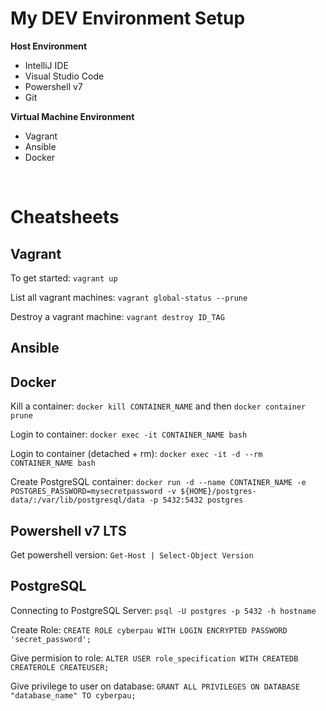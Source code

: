 # My DEV Environment Setup

**Host Environment**
- IntelliJ IDE
- Visual Studio Code
- Powershell v7
- Git

**Virtual Machine Environment**
- Vagrant
- Ansible
- Docker

<br>

# Cheatsheets

## Vagrant

To get started: `vagrant up`

List all vagrant machines: `vagrant global-status --prune`

Destroy a vagrant machine: `vagrant destroy ID_TAG`


## Ansible


## Docker

Kill a container: `docker kill CONTAINER_NAME` and then `docker container prune`

Login to container: `docker exec -it CONTAINER_NAME bash`

Login to container (detached + rm): `docker exec -it -d --rm CONTAINER_NAME bash`

Create PostgreSQL container:
`docker run -d --name CONTAINER_NAME -e POSTGRES_PASSWORD=mysecretpassword -v ${HOME}/postgres-data/:/var/lib/postgresql/data -p 5432:5432 postgres`


## Powershell v7 LTS

Get powershell version: `Get-Host | Select-Object Version`


## PostgreSQL

Connecting to PostgreSQL Server: `psql -U postgres -p 5432 -h hostname`

Create Role: `CREATE ROLE cyberpau WITH LOGIN ENCRYPTED PASSWORD 'secret_password';`

Give permision to role: `ALTER USER role_specification WITH CREATEDB CREATEROLE CREATEUSER;`

Give privilege to user on database: `GRANT ALL PRIVILEGES ON DATABASE "database_name" TO cyberpau;`
